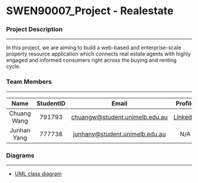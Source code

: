 # SWEN90007_Project - Realestate
### **Project Description**
---
In this project, we are aiming to build a web-based and enterprise-scale property resource application which connects real estate agents with highly engaged and informed consumers right across the buying and renting cycle. 


### **Team Members**
---

| **Name** | **StudentID** | **Email** | **Profile** |
|:-----------------:|:-------------:|:---------------:|:---------------:|
|  Chuang Wang |791793  | chuangw@student.unimelb.edu.au| [LinkedIn](https://www.linkedin.com/in/chuangw/)|
| Junhan Yang | 777738 | junhany@student.unimelb.edu.au | N/A |


### **Diagrams**
---
* [UML class diagram]()



